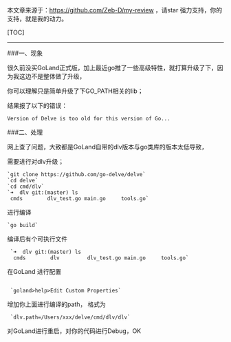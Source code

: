 本文章来源于：<https://github.com/Zeb-D/my-review> ，请star 强力支持，你的支持，就是我的动力。

[TOC]

------

###一、现象

很久前没买GoLand正式版，加上最近go推了一些高级特性，就打算升级了下，因为我这边不是整体做了升级，

你可以理解只是简单升级了下GO_PATH相关的lib；

结果报了以下的错误：

```
Version of Delve is too old for this version of Go...
```



###二、处理

网上查了问题，大致都是GoLand自带的dlv版本与go类库的版本太低导致，

需要进行对dlv升级；

```
`git clone https://github.com/go-delve/delve`
`cd delve`
`cd cmd/dlv`
`➜  dlv git:(master) ls
 cmds        dlv_test.go main.go     tools.go`
```

进行编译

```
`go build`
```

 编译后有个可执行文件

```
 `➜  dlv git:(master) ls
  cmds        dlv         dlv_test.go main.go     tools.go`
```

 在GoLand 进行配置

```

 `goland>help>Edit Custom Properties`
```

 增加你上面进行编译的path， 格式为

```
 `dlv.path=/Users/xxx/delve/cmd/dlv/dlv`
```

 对GoLand进行重启，对你的代码进行Debug，OK